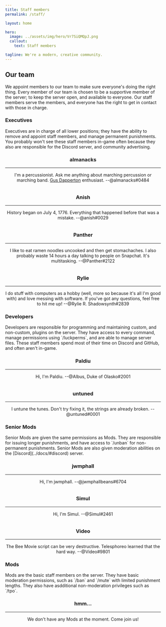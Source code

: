 ```yaml
---
title: Staff members
permalink: /staff/

layout: home

hero:
  image: ../assets/img/hero/Vr7SiQMQpJ.png
  callout:
    text: Staff members

tagline: We're a modern, creative community.
---
```


## Our team
We appoint members to our team to make sure everyone's doing the right thing. Every member of our team is chosen to be a supportive member of the server; to keep the server open, and available to everyone. Our staff members serve the members, and everyone has the right to get in contact with those in charge.

<h3 class="exec-h3">Executives</h3>
Executives are in charge of all lower positions; they have the ability to remove and appoint staff members, and manage permanent punishments. You probably won't see these staff members in-game often because they also are responsible for the Discord server, and community advertising.

<div class="usa-grid-full">
        <div class="usa-width-one-fourth">
              <center>
              <img class="staff-img" src="https://crafatar.com/renders/head/6ea8bbd124964389a12fa3e1fc74372c?scale=10&overlay" alt="">
              <h3>almanacks</h3>
              <hr class="staff-hr">
              <p class="staff-para">I'm a percussionist. Ask me anything about marching percussion or marching band. <a class="usa-external_link" href="http://gusdapperton.com/">Gus Dapperton</a> enthusiast. --@almanacks#0484</p></center>
          </div>
        <div class="usa-width-one-fourth">
              <center>
              <img class="staff-img" src="https://crafatar.com/renders/head/93d6bdbc0ede4d4baf43e31d5333a7b6?scale=10&overlay" alt="">
              <h3>Anish</h3>
              <hr class="staff-hr">
              <p class="staff-para">History began on July 4, 1776. Everything that happened before that was a mistake. --@anish#0029</p></center>
          </div>
        <div class="usa-width-one-fourth">
              <center>
              <img class="staff-img" src="https://crafatar.com/renders/head/a8ab4eb2280546318351f3be58056e37?scale=10&overlay" alt="">
              <h3>Panther</h3>
              <hr class="staff-hr">
              <p class="staff-para">I like to eat ramen noodles uncooked and then get stomachaches. I also probably waste 14 hours a day talking to people on Snapchat. It's multitasking. --@Panther#2122</p></center>
          </div>
        <div class="usa-width-one-fourth">
              <center>
              <img class="staff-img" src="https://crafatar.com/renders/head/eca5074c25da49bd8a8529ce598ccdf4?scale=10&overlay" alt="">
              <h3>Rylie</h3>
              <hr class="staff-hr">
              <p class="staff-para">I do stuff with computers as a hobby (well, more so because it's all I'm good with) and love messing with software. If you've got any questions, feel free to hit me up! --@Rylie R. Shadowsynth#2839</p></center>
          </div>
</div>

<h3 class="dev-h3">Developers</h3>
Developers are responsible for programming and maintaining custom, and non-custom, plugins on the server. They have access to every command, manage permissions using `/luckperms`, and are able to manage server files. These staff members spend most of their time on Discord and GitHub, and often aren't in-game.

<div class="usa-grid-full">
        <div class="usa-width-one-half">
              <center>
              <img class="staff-img" src="https://crafatar.com/renders/head/c8e5af826aba4dd783e8474381380cc9?scale=10&overlay" alt="">
              <h3>Paldiu</h3>
              <hr class="staff-hr">
              <p class="staff-para">Hi, I'm Paldiu. --@Albus, Duke of Olasko#2001</p></center>
          </div>
        <div class="usa-width-one-half">
              <center>
              <img class="staff-img" src="https://crafatar.com/renders/head/db8e5b84c67041f69a2b1ad9a8c7e104?scale=10&overlay" alt="">
              <h3>untuned</h3>
              <hr class="staff-hr">
              <p class="staff-para">I untune the tunes. Don't try fixing it, the strings are already broken. --@untuned#0001</p></center>
          </div>
</div>

<h3 class="srmod-h3">Senior Mods</h3>
Senior Mods are given the same permissions as Mods. They are responsible for issuing longer punishments, and have access to `/unban` for non-permanent punishments. Senior Mods are also given moderation abilities on the [Discord](../docs/#discord) server.

<div class="usa-grid-full">
        <div class="usa-width-one-third">
              <center>
              <img class="staff-img" src="https://crafatar.com/renders/head/ab3646ace2df418eafc45d95c6493218?scale=10&overlay" alt="">
              <h3>jwmphall</h3>
              <hr class="staff-hr">
              <p class="staff-para">Hi, I'm jwmphall. --@jwmphallbeans#6704</p></center>
          </div>
        <div class="usa-width-one-third">
              <center>
              <img class="staff-img" src="https://crafatar.com/renders/head/0bc1c4647c4c4b209c17a1079145de8d?scale=10&overlay" alt="">
              <h3>Simul</h3>
              <hr class="staff-hr">
              <p class="staff-para">Hi, I'm Simul. --@Simul#2461</p></center>
          </div>
        <div class="usa-width-one-third">
              <center>
              <img class="staff-img" src="https://crafatar.com/renders/head/c3bca952cff34ea58ff589b273b4fbfc?scale=10&overlay" alt="">
              <h3>Video</h3>
              <hr class="staff-hr">
              <p class="staff-para">The Bee Movie script can be very destructive. Telesphoreo learned that the hard way. --@Video#9801</p></center>
          </div>
</div>

<h3 class="mod-h3">Mods</h3>
Mods are the basic staff members on the server. They have basic moderation permissions, such as `/ban` and `/mute` with limited punishment lengths. They also have asdditional non-moderation privileges such as `/tpo`.

<div class="usa-grid-full">
        <div class="usa-width">
              <center>
              <img class="staff-img" src="https://crafatar.com/renders/head/606e2ff0ed7748429d6ce1d3321c7838?scale=10&overlay" alt="">
              <h3>hmm...</h3>
              <hr class="staff-hr">
              <p class="staff-para">We don't have any Mods at the moment. Come join us!</p></center>
          </div>
</div>
